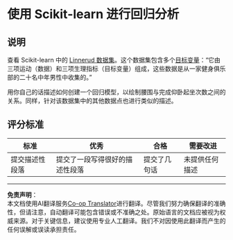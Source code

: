 <!--
CO_OP_TRANSLATOR_METADATA:
{
  "original_hash": "74a5cf83e4ebc302afbcbc4f418afd0a",
  "translation_date": "2025-09-03T16:40:46+00:00",
  "source_file": "2-Regression/1-Tools/assignment.md",
  "language_code": "zh"
}
-->
# 使用 Scikit-learn 进行回归分析

## 说明

查看 Scikit-learn 中的 [Linnerud 数据集](https://scikit-learn.org/stable/modules/generated/sklearn.datasets.load_linnerud.html#sklearn.datasets.load_linnerud)。这个数据集包含多个[目标变量](https://scikit-learn.org/stable/datasets/toy_dataset.html#linnerrud-dataset)：“它由三项运动（数据）和三项生理指标（目标变量）组成，这些数据是从一家健身俱乐部的二十名中年男性中收集的。”

用你自己的话描述如何创建一个回归模型，以绘制腰围与完成仰卧起坐次数之间的关系。同样，针对该数据集中的其他数据点也进行类似的描述。

## 评分标准

| 标准                          | 优秀                              | 合格                          | 需要改进                  |
| ----------------------------- | --------------------------------- | ---------------------------- | ------------------------- |
| 提交描述性段落                | 提交了一段写得很好的描述性段落     | 提交了几句话                 | 未提供任何描述            |

---

**免责声明**：  
本文档使用AI翻译服务[Co-op Translator](https://github.com/Azure/co-op-translator)进行翻译。尽管我们努力确保翻译的准确性，但请注意，自动翻译可能包含错误或不准确之处。原始语言的文档应被视为权威来源。对于关键信息，建议使用专业人工翻译。我们不对因使用此翻译而产生的任何误解或误读承担责任。